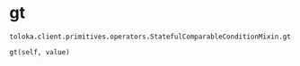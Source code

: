# gt
`toloka.client.primitives.operators.StatefulComparableConditionMixin.gt`

```
gt(self, value)
```

